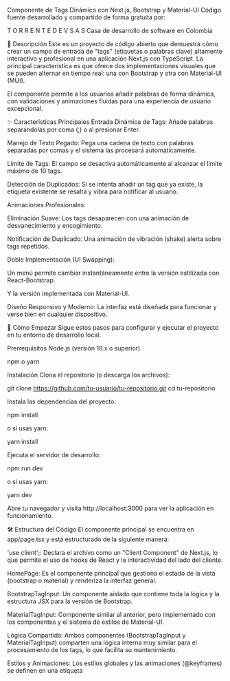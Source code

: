 Componente de Tags Dinámico con Next.js, Bootstrap y Material-UI
Código fuente desarrollado y compartido de forma gratuita por:

T O R R E N T E D E V S A S
Casa de desarrollo de software en Colombia

📜 Descripción
Este es un proyecto de código abierto que demuestra cómo crear un campo de entrada de "tags" (etiquetas o palabras clave) altamente interactivo y profesional en una aplicación Next.js con TypeScript. La principal característica es que ofrece dos implementaciones visuales que se pueden alternar en tiempo real: una con Bootstrap y otra con Material-UI (MUI).

El componente permite a los usuarios añadir palabras de forma dinámica, con validaciones y animaciones fluidas para una experiencia de usuario excepcional.

✨ Características Principales
Entrada Dinámica de Tags: Añade palabras separándolas por coma (,) o al presionar Enter.

Manejo de Texto Pegado: Pega una cadena de texto con palabras separadas por comas y el sistema las procesará automáticamente.

Límite de Tags: El campo se desactiva automáticamente al alcanzar el límite máximo de 10 tags.

Detección de Duplicados: Si se intenta añadir un tag que ya existe, la etiqueta existente se resalta y vibra para notificar al usuario.

Animaciones Profesionales:

Eliminación Suave: Los tags desaparecen con una animación de desvanecimiento y encogimiento.

Notificación de Duplicado: Una animación de vibración (shake) alerta sobre tags repetidos.

Doble Implementación (UI Swapping):

Un menú permite cambiar instantáneamente entre la versión estilizada con React-Bootstrap.

Y la versión implementada con Material-UI.

Diseño Responsivo y Moderno: La interfaz está diseñada para funcionar y verse bien en cualquier dispositivo.

🚀 Cómo Empezar
Sigue estos pasos para configurar y ejecutar el proyecto en tu entorno de desarrollo local.

Prerrequisitos
Node.js (versión 18.x o superior)

npm o yarn

Instalación
Clona el repositorio (o descarga los archivos):

git clone https://github.com/tu-usuario/tu-repositorio.git
cd tu-repositorio

Instala las dependencias del proyecto:

npm install

o si usas yarn:

yarn install

Ejecuta el servidor de desarrollo:

npm run dev

o si usas yarn:

yarn dev

Abre tu navegador y visita http://localhost:3000 para ver la aplicación en funcionamiento.

🛠️ Estructura del Código
El componente principal se encuentra en app/page.tsx y está estructurado de la siguiente manera:

'use client';: Declara el archivo como un "Client Component" de Next.js, lo que permite el uso de hooks de React y la interactividad del lado del cliente.

HomePage: Es el componente principal que gestiona el estado de la vista (bootstrap o material) y renderiza la interfaz general.

BootstrapTagInput: Un componente aislado que contiene toda la lógica y la estructura JSX para la versión de Bootstrap.

MaterialTagInput: Componente similar al anterior, pero implementado con los componentes y el sistema de estilos de Material-UI.

Lógica Compartida: Ambos componentes (BootstrapTagInput y MaterialTagInput) comparten una lógica interna muy similar para el procesamiento de los tags, lo que facilita su mantenimiento.

Estilos y Animaciones: Los estilos globales y las animaciones (@keyframes) se definen en una etiqueta <style> dentro del componente HomePage para mantener todo encapsulado.

📄 Licencia
Este proyecto se distribuye bajo la Licencia MIT.

Copyright (c) 2024 - Torrente Dev SAS

Por la presente se concede permiso, libre de cargos, a cualquier persona que obtenga una copia de este software y de los archivos de documentación asociados (el "Software"), para comerciar con el Software sin restricción, incluyendo sin limitación los derechos de uso, copia, modificación, fusión, publicación, distribución, sublicencia, y/o venta de copias del Software, y para permitir a las personas a las que se les proporcione el Software que lo hagan, con sujeción a las siguientes condiciones:

El aviso de copyright anterior y este aviso de permiso se incluirán en todas las copias o porciones sustanciales del Software.

EL SOFTWARE SE PROPORCIONA "TAL CUAL", SIN GARANTÍA DE NINGÚN TIPO, EXPRESA O IMPLÍCITA, INCLUYENDO PERO NO LIMITADO A GARANTÍAS DE COMERCIABILIDAD, IDONEIDAD PARA UN PROPÓSITO PARTICULAR Y NO INFRACCIÓN. EN NINGÚN CASO LOS AUTORES O TITULARES DEL COPYRIGHT SERÁN RESPONSABLES DE NINGUNA RECLAMACIÓN, DAÑO U OTRA RESPONSABILIDAD, YA SEA EN UNA ACCIÓN DE CONTRATO, AGRAVIO O CUALQUIER OTRO MOTIVO, DERIVADA DE, FUERA DE O EN CONEXIÓN CON EL SOFTWARE O SU USO U OTRO TIPO DE ACCIONES EN EL SOFTWARE.
